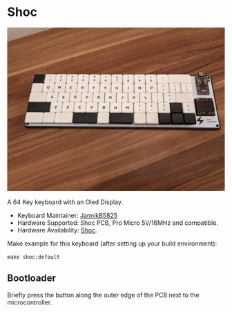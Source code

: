 # Shoc

![Shoc](https://raw.githubusercontent.com/JannikB5825/Shoc/main/assets/thumbnail.jpg)

A 64 Key keyboard with an Oled Display.

* Keyboard Maintainer: [JannikB5825](https://github.com/JannikB5825)
* Hardware Supported: Shoc PCB, Pro Micro 5V/16MHz and compatible.
* Hardware Availability: [Shoc](https://github.com/JannikB5825/Shoc).

Make example for this keyboard (after setting up your build environment):

    make shoc:default

## Bootloader

Briefly press the button along the outer edge of the PCB next to the microcontroller.